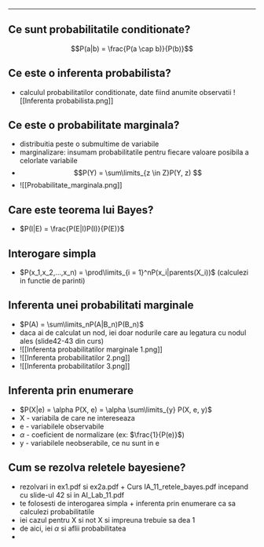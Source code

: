 ----
## Ce sunt probabilitatile conditionate?
$$P(a|b) = \frac{P(a \cap b)}{P(b)}$$
## Ce este o inferenta probabilista?
 - calculul probabilitatilor conditionate, date fiind anumite observatii
 ![[Inferenta probabilista.png]]
## Ce este o probabilitate marginala?
 - distribuitia peste o submultime de variabile
 - marginalizare: insumam probabilitatile pentru fiecare valoare posibila a celorlate variabile
 - $$P(Y) = \sum\limits_{z \in Z}P(Y, z) $$
 - ![[Probabilitate_marginala.png]]
## Care este teorema lui Bayes?
 - $P(I|E) = \frac{P(E|I)P(I)}{P(E)}$
## Interogare simpla
 -  $P(x_1,x_2,...,x_n) = \prod\limits_{i = 1}^nP(x_i|parents(X_i))$ (calculezi in functie de parinti)
## Inferenta unei probabilitati marginale
 - $P(A) = \sum\limits_nP(A|B_n)P(B_n)$
 - daca ai de calculat un nod, iei doar nodurile care au legatura cu nodul ales (slide42-43 din curs)
 - ![[Inferenta probabilitatilor marginale 1.png]]
 - ![[Inferenta probabilitatilor 2.png]]
 - ![[Inferenta probabilitatilor 3.png]]
## Inferenta prin enumerare
 - $P(X|e) = \alpha P(X, e) = \alpha \sum\limits_{y} P(X, e, y)$ 
 - X - variabila de care ne intereseaza
 - e - variabilele observabile
 - $\alpha$ - coeficient de normalizare (ex: $\frac{1}{P(e)}$)
 - y - variabilele neobserabile, ce nu sunt in e
## Cum se rezolva reletele bayesiene?
 - rezolvari in ex1.pdf si ex2a.pdf + Curs IA_11_retele_bayes.pdf incepand cu slide-ul 42 si in AI_Lab_11.pdf
 - te folosesti de interogarea simpla + inferenta prin enumerare ca sa calculezi probabilitatile
 - iei cazul pentru X si not X si impreuna trebuie sa dea 1
 - de aici, iei $\alpha$ si aflii probabilitatea 
 - 